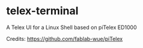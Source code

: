 # telex-terminal
A Telex UI for a Linux Shell based on piTelex ED1000


Credits: https://github.com/fablab-wue/piTelex
